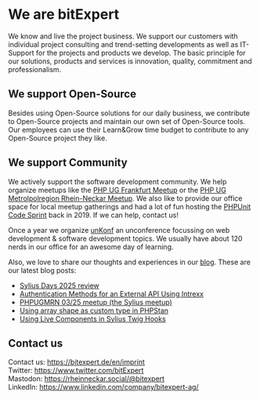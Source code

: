 # We are bitExpert

We know and live the project business. We support our customers with individual project consulting and trend-setting developments as well as IT-Support for the projects and products we develop. The basic principle for our solutions, products and services is innovation, quality, commitment and professionalism.

## We support Open-Source

Besides using Open-Source solutions for our daily business, we contribute to Open-Source projects and maintain our own set of Open-Source tools. Our employees can use their Learn&Grow time budget to contribute to any Open-Source project they like.

## We support Community

We actively support the software development community. We help organize meetups like the [PHP UG Frankfurt Meetup](https://www.phpugffm.de) or the [PHP UG Metrolpolregion Rhein-Neckar Meetup](http://www.phpugmrn.de). We also like to provide our office space for local meetup gatherings and had a lot of fun hosting the [PHPUnit Code Sprint](https://phpunit.de/code-sprints/september-2019.html) back in 2019. If we can help, contact us!

Once a year we organize [unKonf](https://www.unKonf.de) an unconference focussing on web development & software development topics. We usually have about 120 nerds in our office for an awesome day of learning.

Also, we love to share our thoughts and experiences in our [blog](https://blog.bitExpert.de). These are our latest blog posts:
<!--- blog_start --->
 - [Sylius Days 2025 review](https://blog.bitexpert.de/blog/sylius_days_2025)
 - [Authentication Methods for an External API Using Intrexx](https://blog.bitexpert.de/blog/intrexx_external_auth)
 - [PHPUGMRN 03/25 meetup (the Sylius meetup)](https://blog.bitexpert.de/blog/phpugmrn_june_2025)
 - [Using array shape as custom type in PHPStan](https://blog.bitexpert.de/blog/phpstan_array_shape_as_custom_type)
 - [Using Live Components in Sylius Twig Hooks](https://blog.bitexpert.de/blog/sylius_twig_hooks_and_live_components)
<!--- blog_end --->

## Contact us

Contact us: https://bitexpert.de/en/imprint   
Twitter: https://www.twitter.com/bitExpert    
Mastodon: https://rheinneckar.social/@bitexpert    
LinkedIn: https://www.linkedin.com/company/bitexpert-ag/    
